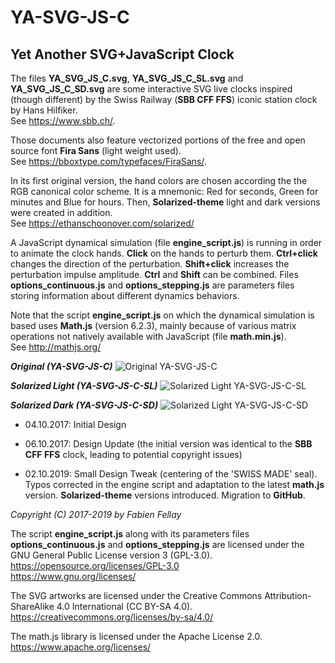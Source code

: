 # YA-SVG-JS-C
## Yet Another SVG+JavaScript Clock

The files **YA_SVG_JS_C.svg**, **YA_SVG_JS_C_SL.svg** and **YA_SVG_JS_C_SD.svg** are some interactive SVG live clocks inspired (though different) by the Swiss Railway (**SBB CFF FFS**) iconic station clock by Hans Hilfiker.  
See <https://www.sbb.ch/>.

Those documents also feature vectorized portions of the free and open source font **Fira Sans** (light weight used).  
See <https://bboxtype.com/typefaces/FiraSans/>.

In its first original version, the hand colors are chosen according the the RGB canonical color scheme. It is a mnemonic: Red for seconds, Green for minutes and Blue for hours. Then, **Solarized-theme** light and dark versions were created in addition.  
See <https://ethanschoonover.com/solarized/>

A JavaScript dynamical simulation (file **engine_script.js**) is running in order to animate the clock hands. **Click** on the hands to perturb them. **Ctrl+click** changes the direction of the perturbation. **Shift+click** increases the perturbation impulse amplitude. **Ctrl** and **Shift** can be combined. Files **options_continuous.js** and **options_stepping.js** are parameters files storing information about different dynamics behaviors.

Note that the script **engine_script.js** on which the dynamical simulation is based uses **Math.js** (version 6.2.3), mainly because of various matrix operations not natively available with JavaScript (file **math.min.js**).  
See <http://mathjs.org/>

***Original (YA-SVG-JS-C)***
![Original YA-SVG-JS-C](https://fabienfellay.github.io/YA-SVG-JS-C/YA_SVG_JS_C.svg)

***Solarized Light (YA-SVG-JS-C-SL)***
![Solarized Light YA-SVG-JS-C-SL](https://fabienfellay.github.io/YA-SVG-JS-C/YA_SVG_JS_C_SL.svg)

***Solarized Dark (YA-SVG-JS-C-SD)***
![Solarized Light YA-SVG-JS-C-SD](https://fabienfellay.github.io/YA-SVG-JS-C/YA_SVG_JS_C_SD.svg)

- 04.10.2017: Initial Design

- 06.10.2017: Design Update (the initial version was identical to the **SBB CFF FFS** clock, leading to potential copyright issues)

- 02.10.2019: Small Design Tweak (centering of the 'SWISS MADE' seal). Typos corrected in the engine script and adaptation to the latest **math.js** version. **Solarized-theme** versions introduced. Migration to **GitHub**.

*Copyright (C) 2017-2019 by Fabien Fellay*

The script **engine_script.js** along with its parameters files **options_continuous.js** and **options_stepping.js** are licensed under the GNU General Public License version 3 (GPL-3.0).  
<https://opensource.org/licenses/GPL-3.0>  
<https://www.gnu.org/licenses/>

The SVG artworks are licensed under the Creative Commons Attribution-ShareAlike 4.0 International (CC BY-SA 4.0).  
<https://creativecommons.org/licenses/by-sa/4.0/>

The math.js library is licensed under the Apache License 2.0.  
<https://www.apache.org/licenses/>
